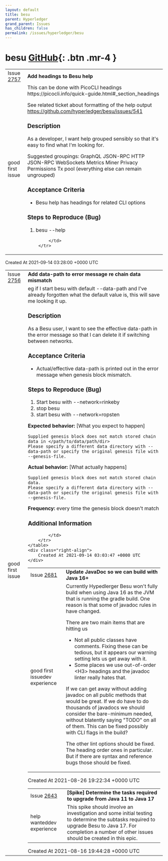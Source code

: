 ```yaml
---
layout: default
title: besu
parent: Hyperledger
grand_parent: Issues
has_children: false
permalink: /issues/hyperledger/besu
---
```


# besu <span class="fs-3 right-align">[GitHub](https://github.com/hyperledger/besu){: .btn .mr-4 }</span>


<div>
    <table>
        <tr>
            <td>
                Issue <a href="https://github.com/hyperledger/besu/issues/2757" class=".btn">2757</a>
            </td>
            <td>
                <b>
                    Add headings to Besu help
                </b>
            </td>
        </tr>
        <tr>
            <td>
                <span class="chip">good first issue</span>
            </td>
            <td>
                This can be done with PicoCLI headings https://picocli.info/quick-guide.html#_section_headings

See related ticket about formatting of the help output
https://github.com/hyperledger/besu/issues/541

### Description
As a developer, I want help grouped sensibly so that it's easy to find what I'm looking for.

Suggested groupings:
GraphQL
JSON-RPC HTTP 
JSON-RPC WebSockets
Metrics
Miner
Privacy
Permissions
Tx pool
(everything else can remain ungrouped)

### Acceptance Criteria
* Besu help has headings for related CLI options

### Steps to Reproduce (Bug)
1. besu --help

            </td>
        </tr>
    </table>
    <div class="right-align">
        Created At 2021-09-14 03:28:00 +0000 UTC
    </div>
</div>

<div>
    <table>
        <tr>
            <td>
                Issue <a href="https://github.com/hyperledger/besu/issues/2756" class=".btn">2756</a>
            </td>
            <td>
                <b>
                    Add data-path to error message re chain data mismatch
                </b>
            </td>
        </tr>
        <tr>
            <td>
                <span class="chip">good first issue</span>
            </td>
            <td>
                eg if I start besu with default --data-path and I've already forgotten what the default value is, this will save me looking it up. 

### Description
As a Besu user, I want to see the effective data-path in the error message so that I can delete it if switching between networks. 

### Acceptance Criteria
* Actual/effective data-path is printed out in the error message when genesis block mismatch.

### Steps to Reproduce (Bug)
1. Start besu with --network=rinkeby
2. stop besu
3. start besu with --network=ropsten

**Expected behavior:** [What you expect to happen]
```
Supplied genesis block does not match stored chain data in </path/to/data/path/dir>
Please specify a different data directory with --data-path or specify the original genesis file with --genesis-file.
```
**Actual behavior:** [What actually happens]
```
Supplied genesis block does not match stored chain data.
Please specify a different data directory with --data-path or specify the original genesis file with --genesis-file.
```
**Frequency:** 
every time the genesis block doesn't match

### Additional Information


            </td>
        </tr>
    </table>
    <div class="right-align">
        Created At 2021-09-14 03:03:47 +0000 UTC
    </div>
</div>

<div>
    <table>
        <tr>
            <td>
                Issue <a href="https://github.com/hyperledger/besu/issues/2681" class=".btn">2681</a>
            </td>
            <td>
                <b>
                    Update JavaDoc so we can build with Java 16+
                </b>
            </td>
        </tr>
        <tr>
            <td>
                <span class="chip">good first issue</span><span class="chip">dev experience</span>
            </td>
            <td>
                Currently Hypedlerger Besu won't fully build when using Java 16 as the JVM that is running the gradle build. One reason is that some of javadoc rules in have changed.

There are two main items that are hitting us
* Not all public classes have comments. Fixing these can be tedious, but it appears our warning setting lets us get away with it.
* Some places we use out-of-order &lt;H3&gt; headings and the javadoc linter really hates that.

If we can get away without adding javadoc on all public methods that would be great.  If we do have to do thousands of javadocs we should consider the bare-minimum needed, without blatently saying "TODO" on all of them. This can be fixed possibly with CLI flags in the build?

The other lint options should be fixed.  The heading order ones in particular.  But if there are syntax and reference bugs those should be fixed.
            </td>
        </tr>
    </table>
    <div class="right-align">
        Created At 2021-08-26 19:22:34 +0000 UTC
    </div>
</div>

<div>
    <table>
        <tr>
            <td>
                Issue <a href="https://github.com/hyperledger/besu/issues/2643" class=".btn">2643</a>
            </td>
            <td>
                <b>
                    [Spike] Determine the tasks required to upgrade from Java 11 to Java 17
                </b>
            </td>
        </tr>
        <tr>
            <td>
                <span class="chip">help wanted</span><span class="chip">dev experience</span>
            </td>
            <td>
                This spike should involve an investigation and some initial testing to determine the subtasks required to upgrade Besu to Java 17.
For completion a number of other issues should be created in this epic.
            </td>
        </tr>
    </table>
    <div class="right-align">
        Created At 2021-08-16 19:44:28 +0000 UTC
    </div>
</div>

